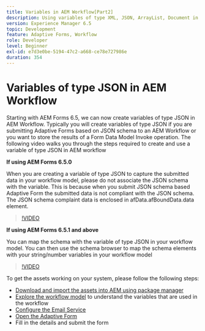 ```yaml
---
title: Variables in AEM Workflow[Part2]
description: Using variables of type XML, JSON, ArrayList, Document in an AEM workflow
version: Experience Manager 6.5
topic: Development
feature: Adaptive Forms, Workflow
role: Developer
level: Beginner
exl-id: e7d3e0be-5194-47c2-a668-ce78e727986e
duration: 354
---
```

# Variables of type JSON in AEM Workflow

Starting with AEM Forms 6.5, we can now create variables of type JSON in AEM Workflow. Typically you will create variables of type JSON if you are submitting Adaptive Forms based on JSON schema to an AEM Workflow or you want to store the results of a Form Data Model Invoke operation. The following video walks you through the steps required to create and use a variable of type JSON in AEM workflow

**If using AEM Forms 6.5.0**

When you are creating a variable of type JSON to capture the submitted data in your workflow model, please do not associate the JSON schema with the variable. This is because when you submit JSON schema based Adaptive Form the submitted data is not compliant with the JSON schema. The JSON schema complaint data is enclosed in afData.afBoundData.data element.

>[!VIDEO](https://video.tv.adobe.com/v/26444?quality=12&learn=on)


**If using AEM Forms 6.5.1 and above**

You can map the schema with the variable of type JSON in your workflow model. You can then use the schema browser to map the schema elements with your string/number variables in your workflow model

>[!VIDEO](https://video.tv.adobe.com/v/28097?quality=12&learn=on)

To get the assets working on your system, please follow the following steps:

* [Download and import the assets into AEM using package manager](assets/jsonandstringvariable.zip)
* [Explore the workflow model](http://localhost:4502/editor.html/conf/global/settings/workflow/models/jsonvariable.html) to understand the variables that are used in the workflow
* [Configure the Email Service](https://helpx.adobe.com/experience-manager/6-5/sites/administering/using/notification.html#ConfiguringtheMailService)
* [Open the Adaptive Form](http://localhost:4502/content/dam/formsanddocuments/afbasedonjson/jcr:content?wcmmode=disabled)
* Fill in the details and submit the form
